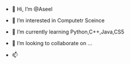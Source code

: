 - 👋 Hi, I’m @Aseel

- 👀 I’m interested in Computetr Sceince
- 🌱 I’m currently learning Python,C++,Java,CS5
- 💞️ I’m looking to collaborate on ...
- 📫 

<!--- is a ✨ special ✨ repository because its `README.md` (this file) appears on your GitHub profile.
You can click the Preview link to take a look at your changes.
--->

